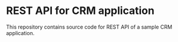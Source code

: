 # REST API for CRM application

This repository contains source code for REST API of a sample CRM application.